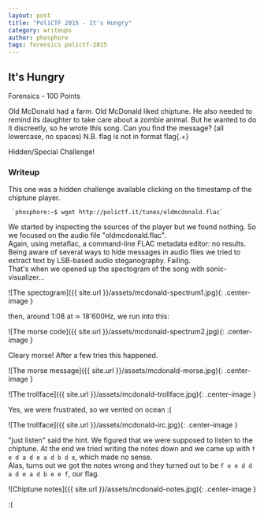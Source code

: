 ```yaml
---
layout: post
title: "PoliCTF 2015 - It's Hungry"
category: writeups
author: phosphore
tags: forensics polictf-2015
---
```


## It's Hungry
Forensics - 100 Points

Old McDonald had a farm. Old McDonald liked chiptune. He also needed to remind its daughter to take care about a zombie animal. But he wanted to do it discreetly, so he wrote this song. Can you find the message? (all lowercase, no spaces) N.B. flag is not in format flag{.+}

Hidden/Special Challenge!

### Writeup
This one was a hidden challenge available clicking on the timestamp of the chiptune player.

     `phosphore:~$ wget http://polictf.it/tunes/oldmcdonald.flac`

We started by inspecting the sources of the player but we found nothing. So we focused on the audio file "oldmcdonald.flac".<br/>
Again, using metaflac, a command-line FLAC metadata editor: no results. <br/>
Being aware of several ways to hide messages in audio files we tried to extract text by LSB-based audio steganography. Failing.  <br/>
That's when we opened up the spectogram of the song with sonic-visualizer...  

![The spectogram]({{ site.url }}/assets/mcdonald-spectrum1.jpg){: .center-image }

then, around 1:08 at ≃ 18'600Hz, we run into this:

![The morse code]({{ site.url }}/assets/mcdonald-spectrum2.jpg){: .center-image }

Cleary morse! After a few tries this happened.

![The morse message]({{ site.url }}/assets/mcdonald-morse.jpg){: .center-image }

![The trollface]({{ site.url }}/assets/mcdonald-trollface.jpg){: .center-image }

Yes, we were frustrated, so we vented on ocean :(

![The trollface]({{ site.url }}/assets/mcdonald-irc.jpg){: .center-image }

"just listen" said the hint. We figured that we were supposed to listen to the chiptune. At the end we tried writing the notes down and we came up with `f e d a d e a d b d e`, which made no sense.<br/>
Alas, turns out we got the notes wrong and they turned out to be `f e e d d a d e a d b e e f`, our flag.

![Chiptune notes]({{ site.url }}/assets/mcdonald-notes.jpg){: .center-image }

:(



